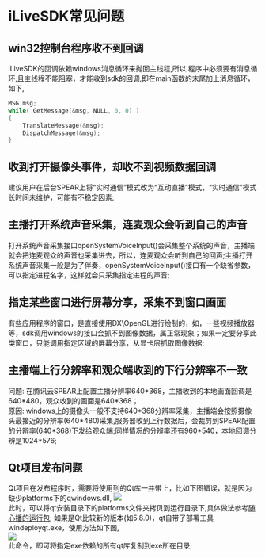 # iLiveSDK常见问题

## win32控制台程序收不到回调
iLiveSDK的回调依赖windows消息循环来抛回主线程,所以,程序中必须要有消息循环,且主线程不能阻塞，才能收到sdk的回调,即在main函数的末尾加上消息循环，如下,

```c++
MSG msg;
while( GetMessage(&msg, NULL, 0, 0) )
{
	TranslateMessage(&msg);
	DispatchMessage(&msg);
}
```

## 收到打开摄像头事件，却收不到视频数据回调
建议用户在后台SPEAR上将“实时通信”模式改为“互动直播”模式，“实时通信”模式长时间未维护，可能有不稳定因素;

## 主播打开系统声音采集，连麦观众会听到自己的声音
打开系统声音采集接口openSystemVoiceInput()会采集整个系统的声音，主播端就会把连麦观众的声音也采集进去，所以，连麦观众会听到自己的回声;主播打开系统声音采集一般是为了伴奏，openSystemVoiceInput()接口有一个缺省参数，可以指定进程名字，这样就会只采集指定进程的声音;

## 指定某些窗口进行屏幕分享，采集不到窗口画面
有些应用程序的窗口，是直接使用DX\OpenGL进行绘制的，如，一些视频播放器等，sdk调用windows的接口会抓不到图像数据，属正常现象；如果一定要分享此类窗口，只能调用指定区域的屏幕分享，从显卡层抓取图像数据;

## 主播端上行分辨率和观众端收到的下行分辨率不一致
问题: 在腾讯云SPEAR上配置主播分辨率640\*368，主播收到的本地画面回调是640\*480，观众收到的画面是640\*368；<br/>
原因: windows上的摄像头一般不支持640\*368分辨率采集，主播端会按照摄像头最接近的分辨率(640\*480)采集,服务器收到上行数据后，会裁剪到SPEAR配置的分辨率(640\*368)下发给观众端;同样情况的分辨率还有960\*540，本地回调分辨是1024\*576;

## Qt项目发布问题
Qt项目在发布程序时，需要将使用到的Qt库一并带上，比如下图错误，就是因为缺少platforms下的qwindows.dll,
![](https://mc.qcloudimg.com/static/img/d02789098baddec63c21cd7102793805/image.png)
<br/>此时，可以将qt安装目录下的platforms文件夹拷贝到运行目录下,具体做法参考[随心播的运行包](http://dldir1.qq.com/hudongzhibo/git/iLiveSDK_PC_Suixinbo/suixinbo_run.zip);
如果是Qt比较新的版本(如5.8.0)，qt自带了部署工具windeployqt.exe，使用方法如下图,<br/>
![](https://mc.qcloudimg.com/static/img/a5a569f419220aa4b161697bd8126fec/image.png)
<br/>
此命令，即可将指定exe依赖的所有qt库复制到exe所在目录;
